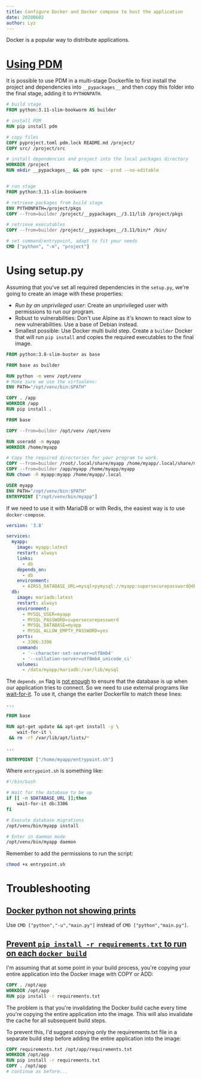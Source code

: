 ```yaml
---
title: Configure Docker and Docker compose to host the application
date: 20200602
author: Lyz
---
```


Docker is a popular way to distribute applications. 

# [Using PDM](https://pdm.fming.dev/latest/usage/advanced/#use-pdm-in-a-multi-stage-dockerfile)

It is possible to use PDM in a multi-stage Dockerfile to first install the project and dependencies into `__pypackages__` and then copy this folder into the final stage, adding it to `PYTHONPATH`.

```dockerfile
# build stage
FROM python:3.11-slim-bookworm AS builder

# install PDM
RUN pip install pdm

# copy files
COPY pyproject.toml pdm.lock README.md /project/
COPY src/ /project/src

# install dependencies and project into the local packages directory
WORKDIR /project
RUN mkdir __pypackages__ && pdm sync --prod --no-editable


# run stage
FROM python:3.11-slim-bookworm

# retrieve packages from build stage
ENV PYTHONPATH=/project/pkgs
COPY --from=builder /project/__pypackages__/3.11/lib /project/pkgs

# retrieve executables
COPY --from=builder /project/__pypackages__/3.11/bin/* /bin/

# set command/entrypoint, adapt to fit your needs
CMD ["python", "-m", "project"]
```

# Using setup.py 

Assuming that you've set all
required dependencies in the `setup.py`, we're going to create an image with these
properties:

* *Run by an unprivileged user*: Create an unprivileged user with permissions to
    run our program.
* Robust to vulnerabilities: Don't use Alpine as it's known to react slow to
    new vulnerabilities. Use a base of Debian instead.
* Smallest possible: Use Docker multi build step. Create a `builder` Docker that
    will run `pip install` and copies the required executables to the
    final image.

```Dockerfile
FROM python:3.8-slim-buster as base

FROM base as builder

RUN python -m venv /opt/venv
# Make sure we use the virtualenv:
ENV PATH="/opt/venv/bin:$PATH"

COPY . /app
WORKDIR /app
RUN pip install .

FROM base

COPY --from=builder /opt/venv /opt/venv

RUN useradd -m myapp
WORKDIR /home/myapp

# Copy the required directories for your program to work.
COPY --from=builder /root/.local/share/myapp /home/myapp/.local/share/myapp
COPY --from=builder /app/myapp /home/myapp/myapp
RUN chown -R myapp:myapp /home/myapp/.local

USER myapp
ENV PATH="/opt/venv/bin:$PATH"
ENTRYPOINT ["/opt/venv/bin/myapp"]
```

If we need to use it with MariaDB or with Redis, the easiest way is to use
`docker-compose`.

```yaml
version: '3.8'

services:
  myapp:
    image: myapp:latest
    restart: always
    links:
      - db
    depends_on:
      - db
    environment:
      - AIRSS_DATABASE_URL=mysql+pymysql://myapp:supersecurepassword@db/myapp
  db:
    image: mariadb:latest
    restart: always
    environment:
      - MYSQL_USER=myapp
      - MYSQL_PASSWORD=supersecurepassword
      - MYSQL_DATABASE=myapp
      - MYSQL_ALLOW_EMPTY_PASSWORD=yes
    ports:
      - 3306:3306
    command:
      - '--character-set-server=utf8mb4'
      - '--collation-server=utf8mb4_unicode_ci'
    volumes:
      - /data/myapp/mariadb:/var/lib/mysql
```

The `depends_on` flag is [not
enough](https://docs.docker.com/compose/startup-order/) to ensure that the
database is up when our application tries to connect. So we need to use
external programs like [wait-for-it](https://github.com/vishnubob/wait-for-it).
To use it, change the earlier Dockerfile to match these lines:

```Dockerfile
...

FROM base

RUN apt-get update && apt-get install -y \
    wait-for-it \
 && rm -rf /var/lib/apt/lists/*

...

ENTRYPOINT ["/home/myapp/entrypoint.sh"]
```

Where `entrypoint.sh` is something like:

```bash
#!/bin/bash

# Wait for the database to be up
if [[ -n $DATABASE_URL ]];then
    wait-for-it db:3306
fi

# Execute database migrations
/opt/venv/bin/myapp install

# Enter in daemon mode
/opt/venv/bin/myapp daemon
```

Remember to add the permissions to run the script:

```bash
chmod +x entrypoint.sh
```

# Troubleshooting

## [Docker python not showing prints](https://stackoverflow.com/questions/29663459/python-app-does-not-print-anything-when-running-detached-in-docker)

Use `CMD ["python","-u","main.py"]` instead of `CMD ["python","main.py"]`.

## [Prevent `pip install -r requirements.txt` to run on each `docker build`](https://stackoverflow.com/questions/34398632/docker-how-to-run-pip-requirements-txt-only-if-there-was-a-change)

I'm assuming that at some point in your build process, you're copying your entire application into the Docker image with COPY or ADD:

```dockerfile
COPY . /opt/app
WORKDIR /opt/app
RUN pip install -r requirements.txt
```

The problem is that you're invalidating the Docker build cache every time you're copying the entire application into the image. This will also invalidate the cache for all subsequent build steps.

To prevent this, I'd suggest copying only the requirements.txt file in a separate build step before adding the entire application into the image:

```dockerfile
COPY requirements.txt /opt/app/requirements.txt
WORKDIR /opt/app
RUN pip install -r requirements.txt
COPY . /opt/app
# continue as before...
```


